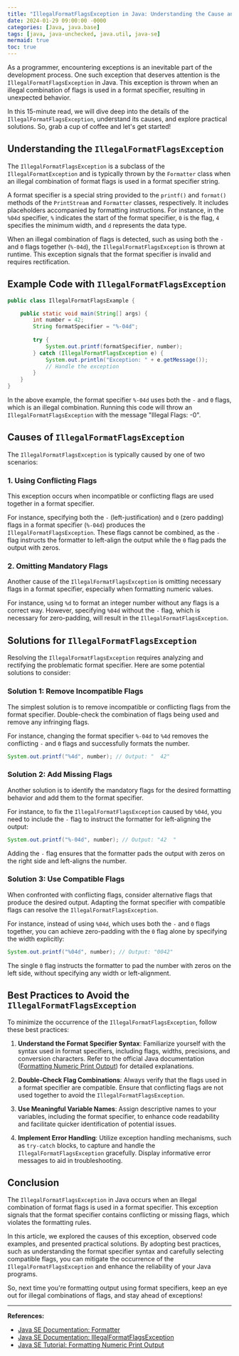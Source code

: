 ```yaml
---
title: "IllegalFormatFlagsException in Java: Understanding the Cause and Solutions"
date: 2024-01-29 09:00:00 -0000
categories: [Java, java.base]
tags: [java, java-unchecked, java.util, java-se]
mermaid: true
toc: true
---
```



As a programmer, encountering exceptions is an inevitable part of the development process. One such exception that deserves attention is the `IllegalFormatFlagsException` in Java. This exception is thrown when an illegal combination of flags is used in a format specifier, resulting in unexpected behavior.

In this 15-minute read, we will dive deep into the details of the `IllegalFormatFlagsException`, understand its causes, and explore practical solutions. So, grab a cup of coffee and let's get started!

## Understanding the `IllegalFormatFlagsException`

The `IllegalFormatFlagsException` is a subclass of the `IllegalFormatException` and is typically thrown by the `Formatter` class when an illegal combination of format flags is used in a format specifier string.

A format specifier is a special string provided to the `printf()` and `format()` methods of the `PrintStream` and `Formatter` classes, respectively. It includes placeholders accompanied by formatting instructions. For instance, in the `%04d` specifier, `%` indicates the start of the format specifier, `0` is the flag, `4` specifies the minimum width, and `d` represents the data type.

When an illegal combination of flags is detected, such as using both the `-` and `0` flags together (`%-04d`), the `IllegalFormatFlagsException` is thrown at runtime. This exception signals that the format specifier is invalid and requires rectification.

## Example Code with `IllegalFormatFlagsException`

```java
public class IllegalFormatFlagsExample {

    public static void main(String[] args) {
        int number = 42;
        String formatSpecifier = "%-04d";
        
        try {
            System.out.printf(formatSpecifier, number);
        } catch (IllegalFormatFlagsException e) {
            System.out.println("Exception: " + e.getMessage());
            // Handle the exception
        }
    }
}
```

In the above example, the format specifier `%-04d` uses both the `-` and `0` flags, which is an illegal combination. Running this code will throw an `IllegalFormatFlagsException` with the message "Illegal Flags: -0".

## Causes of `IllegalFormatFlagsException`

The `IllegalFormatFlagsException` is typically caused by one of two scenarios:

### 1. Using Conflicting Flags

This exception occurs when incompatible or conflicting flags are used together in a format specifier.

For instance, specifying both the `-` (left-justification) and `0` (zero padding) flags in a format specifier (`%-04d`) produces the `IllegalFormatFlagsException`. These flags cannot be combined, as the `-` flag instructs the formatter to left-align the output while the `0` flag pads the output with zeros.

### 2. Omitting Mandatory Flags

Another cause of the `IllegalFormatFlagsException` is omitting necessary flags in a format specifier, especially when formatting numeric values.

For instance, using `%d` to format an integer number without any flags is a correct way. However, specifying `%04d` without the `-` flag, which is necessary for zero-padding, will result in the `IllegalFormatFlagsException`.

## Solutions for `IllegalFormatFlagsException`

Resolving the `IllegalFormatFlagsException` requires analyzing and rectifying the problematic format specifier. Here are some potential solutions to consider:

### Solution 1: Remove Incompatible Flags

The simplest solution is to remove incompatible or conflicting flags from the format specifier. Double-check the combination of flags being used and remove any infringing flags.

For instance, changing the format specifier `%-04d` to `%4d` removes the conflicting `-` and `0` flags and successfully formats the number.

```java
System.out.printf("%4d", number); // Output: "  42"
```

### Solution 2: Add Missing Flags

Another solution is to identify the mandatory flags for the desired formatting behavior and add them to the format specifier.

For instance, to fix the `IllegalFormatFlagsException` caused by `%04d`, you need to include the `-` flag to instruct the formatter for left-aligning the output:

```java
System.out.printf("%-04d", number); // Output: "42  "
```

Adding the `-` flag ensures that the formatter pads the output with zeros on the right side and left-aligns the number.

### Solution 3: Use Compatible Flags

When confronted with conflicting flags, consider alternative flags that produce the desired output. Adapting the format specifier with compatible flags can resolve the `IllegalFormatFlagsException`.

For instance, instead of using `%04d`, which uses both the `-` and `0` flags together, you can achieve zero-padding with the `0` flag alone by specifying the width explicitly:

```java
System.out.printf("%04d", number); // Output: "0042"
```

The single `0` flag instructs the formatter to pad the number with zeros on the left side, without specifying any width or left-alignment.

## Best Practices to Avoid the `IllegalFormatFlagsException`

To minimize the occurrence of the `IllegalFormatFlagsException`, follow these best practices:

1. **Understand the Format Specifier Syntax**: Familiarize yourself with the syntax used in format specifiers, including flags, widths, precisions, and conversion characters. Refer to the official Java documentation ([Formatting Numeric Print Output](https://docs.oracle.com/javase/tutorial/java/data/numberformat.html)) for detailed explanations.

2. **Double-Check Flag Combinations**: Always verify that the flags used in a format specifier are compatible. Ensure that conflicting flags are not used together to avoid the `IllegalFormatFlagsException`.

3. **Use Meaningful Variable Names**: Assign descriptive names to your variables, including the format specifier, to enhance code readability and facilitate quicker identification of potential issues.

4. **Implement Error Handling**: Utilize exception handling mechanisms, such as `try-catch` blocks, to capture and handle the `IllegalFormatFlagsException` gracefully. Display informative error messages to aid in troubleshooting.

## Conclusion

The `IllegalFormatFlagsException` in Java occurs when an illegal combination of format flags is used in a format specifier. This exception signals that the format specifier contains conflicting or missing flags, which violates the formatting rules.

In this article, we explored the causes of this exception, observed code examples, and presented practical solutions. By adopting best practices, such as understanding the format specifier syntax and carefully selecting compatible flags, you can mitigate the occurrence of the `IllegalFormatFlagsException` and enhance the reliability of your Java programs.

So, next time you're formatting output using format specifiers, keep an eye out for illegal combinations of flags, and stay ahead of exceptions!

---

**References:**

- [Java SE Documentation: Formatter](https://docs.oracle.com/javase/10/docs/api/java/util/Formatter.html)
- [Java SE Documentation: IllegalFormatFlagsException](https://docs.oracle.com/javase/10/docs/api/java/util/IllegalFormatFlagsException.html)
- [Java SE Tutorial: Formatting Numeric Print Output](https://docs.oracle.com/javase/tutorial/java/data/numberformat.html)
